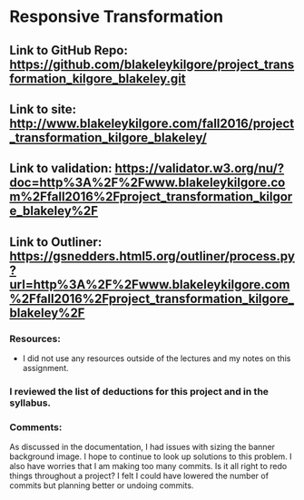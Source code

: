 # Responsive Transformation

## Link to GitHub Repo: https://github.com/blakeleykilgore/project_transformation_kilgore_blakeley.git

## Link to site: http://www.blakeleykilgore.com/fall2016/project_transformation_kilgore_blakeley/

## Link to validation: https://validator.w3.org/nu/?doc=http%3A%2F%2Fwww.blakeleykilgore.com%2Ffall2016%2Fproject_transformation_kilgore_blakeley%2F

## Link to Outliner: https://gsnedders.html5.org/outliner/process.py?url=http%3A%2F%2Fwww.blakeleykilgore.com%2Ffall2016%2Fproject_transformation_kilgore_blakeley%2F

### Resources:
* I did not use any
resources outside of the lectures and my notes on this assignment.

### I reviewed the list of deductions for this project and in the syllabus.

### Comments:
As discussed in the documentation, I had issues with sizing the banner background image. I hope to continue to look up solutions to this problem. I also have worries that I am making too many commits. Is it all right to redo things throughout a project? I felt I could have lowered the number of commits but planning better or undoing commits. 
